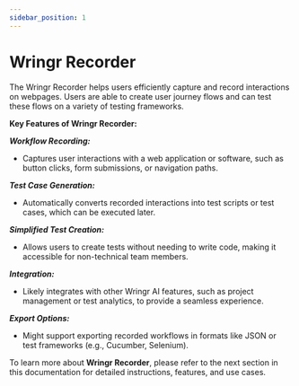 ```yaml
---
sidebar_position: 1
---
```


# Wringr Recorder

The Wringr Recorder helps users efficiently capture and record interactions on webpages. Users are able to create user journey flows and can test these flows on a variety of testing frameworks.

**Key Features of Wringr Recorder:**

***Workflow Recording:***

- Captures user interactions with a web application or software, such as button clicks, form submissions, or navigation paths.

***Test Case Generation:***

- Automatically converts recorded interactions into test scripts or test cases, which can be executed later.

***Simplified Test Creation:***

- Allows users to create tests without needing to write code, making it accessible for non-technical team members.

***Integration:***

- Likely integrates with other Wringr AI features, such as project management or test analytics, to provide a seamless experience.

***Export Options:***

- Might support exporting recorded workflows in formats like JSON or test frameworks (e.g., Cucumber, Selenium).


To learn more about **Wringr Recorder**, please refer to the next section in this documentation for detailed instructions, features, and use cases.

